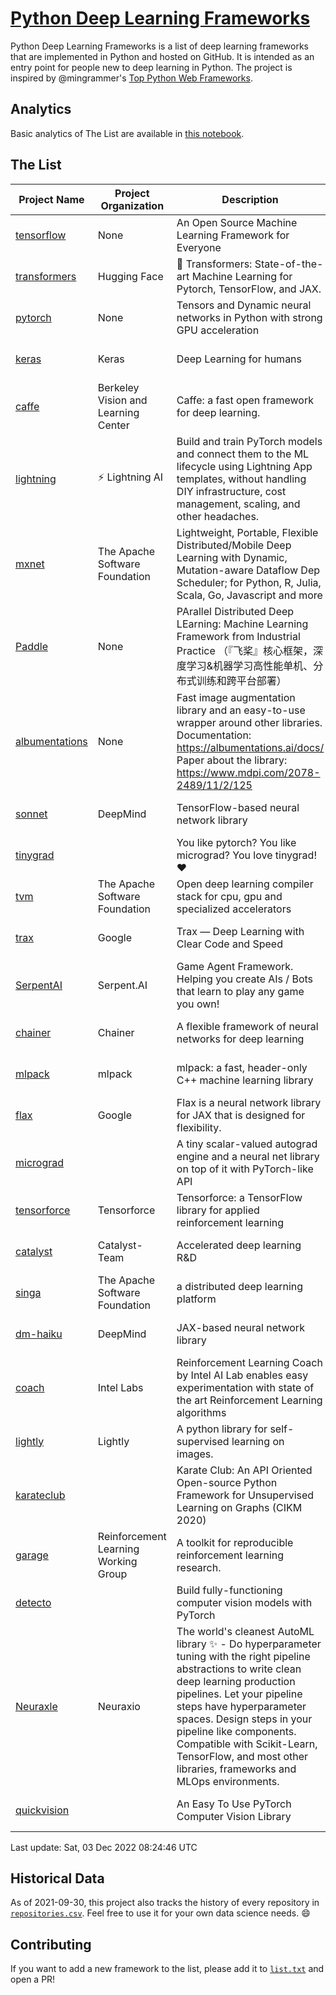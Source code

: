 # [Python Deep Learning Frameworks](https://www.github.com/shimst3r/python-deep-learning-frameworks)

Python Deep Learning Frameworks is a list of deep learning frameworks that are implemented in Python and hosted on GitHub. It is intended as an entry point for people new to deep learning in Python. The project is inspired by @mingrammer's [Top Python Web Frameworks](https://github.com/mingrammer/python-web-framework-stars).

## Analytics

Basic analytics of The List are available in [this notebook](./notebooks/development_over_time.ipynb).

## The List

| Project Name | Project Organization | Description | Stars | Forks | Open Issues | Last Commit |
| ------------ | -------------------- | ----------- | ----: | ----: | ----------: | ----------- |
| [tensorflow](https://tensorflow.org) | None | An Open Source Machine Learning Framework for Everyone | 169474 | 87518 | 2373 | 0 day(s) ago |
| [transformers](https://huggingface.co/transformers) | Hugging Face | 🤗 Transformers: State-of-the-art Machine Learning for Pytorch, TensorFlow, and JAX. | 75289 | 17107 | 582 | 0 day(s) ago |
| [pytorch](https://pytorch.org) | None | Tensors and Dynamic neural networks in Python with strong GPU acceleration | 60699 | 16908 | 10645 | 0 day(s) ago |
| [keras](http://keras.io/) | Keras | Deep Learning for humans | 56767 | 19220 | 348 | 0 day(s) ago |
| [caffe](http://caffe.berkeleyvision.org/) | Berkeley Vision and Learning Center | Caffe: a fast open framework for deep learning. | 33000 | 18978 | 1181 | 0 day(s) ago |
| [lightning](https://lightning.ai) | ⚡️ Lightning AI  | Build and train PyTorch models and connect them to the ML lifecycle using Lightning App templates, without handling DIY infrastructure, cost management, scaling, and other headaches. | 20822 | 2658 | 645 | 0 day(s) ago |
| [mxnet](https://mxnet.apache.org) | The Apache Software Foundation | Lightweight, Portable, Flexible Distributed/Mobile Deep Learning with Dynamic, Mutation-aware Dataflow Dep Scheduler; for Python, R, Julia, Scala, Go, Javascript and more | 20176 | 6876 | 1983 | 1 day(s) ago |
| [Paddle](http://www.paddlepaddle.org/) | None | PArallel Distributed Deep LEarning: Machine Learning Framework from Industrial Practice （『飞桨』核心框架，深度学习&机器学习高性能单机、分布式训练和跨平台部署） | 19258 | 4812 | 3048 | 0 day(s) ago |
| [albumentations](https://albumentations.ai) | None | Fast image augmentation library and an easy-to-use wrapper around other libraries. Documentation:  https://albumentations.ai/docs/ Paper about the library: https://www.mdpi.com/2078-2489/11/2/125 | 11257 | 1441 | 326 | 0 day(s) ago |
| [sonnet](https://sonnet.dev/) | DeepMind | TensorFlow-based neural network library | 9450 | 1341 | 33 | 0 day(s) ago |
| [tinygrad](https://github.com/geohot/tinygrad) |  | You like pytorch? You like micrograd? You love tinygrad! ❤️  | 9331 | 837 | 19 | 0 day(s) ago |
| [tvm](https://tvm.apache.org/) | The Apache Software Foundation | Open deep learning compiler stack for cpu, gpu and specialized accelerators | 8827 | 2812 | 618 | 0 day(s) ago |
| [trax](https://github.com/google/trax) | Google | Trax — Deep Learning with Clear Code and Speed | 7196 | 750 | 102 | 1 day(s) ago |
| [SerpentAI](http://serpent.ai) | Serpent.AI | Game Agent Framework. Helping you create AIs / Bots that learn to play any game you own! | 6375 | 755 | 2 | 1 day(s) ago |
| [chainer](https://chainer.org) | Chainer | A flexible framework of neural networks for deep learning | 5749 | 1392 | 12 | 2 day(s) ago |
| [mlpack](https://www.mlpack.org/) | mlpack | mlpack: a fast, header-only C++ machine learning library | 4158 | 1450 | 47 | 1 day(s) ago |
| [flax](https://flax.readthedocs.io) | Google | Flax is a neural network library for JAX that is designed for flexibility. | 3774 | 434 | 132 | 0 day(s) ago |
| [micrograd](https://github.com/karpathy/micrograd) |  | A tiny scalar-valued autograd engine and a neural net library on top of it with PyTorch-like API | 3344 | 298 | 13 | 0 day(s) ago |
| [tensorforce](https://github.com/tensorforce/tensorforce) | Tensorforce | Tensorforce: a TensorFlow library for applied reinforcement learning | 3193 | 537 | 32 | 3 day(s) ago |
| [catalyst](https://catalyst-team.com) | Catalyst-Team | Accelerated deep learning R&D | 3039 | 376 | 8 | 2 day(s) ago |
| [singa](https://github.com/apache/singa) | The Apache Software Foundation | a distributed deep learning platform | 2709 | 880 | 39 | 17 day(s) ago |
| [dm-haiku](https://dm-haiku.readthedocs.io) | DeepMind | JAX-based neural network library | 2264 | 187 | 94 | 3 day(s) ago |
| [coach](https://intellabs.github.io/coach/) | Intel Labs | Reinforcement Learning Coach by Intel AI Lab enables easy experimentation with state of the art Reinforcement Learning algorithms | 2219 | 444 | 90 | 1 day(s) ago |
| [lightly](https://github.com/lightly-ai/lightly) | Lightly | A python library for self-supervised learning on images. | 1939 | 157 | 74 | 1 day(s) ago |
| [karateclub](https://karateclub.readthedocs.io) |  | Karate Club: An API Oriented Open-source Python Framework for Unsupervised Learning on Graphs (CIKM 2020) | 1779 | 227 | 1 | 0 day(s) ago |
| [garage](https://github.com/rlworkgroup/garage) | Reinforcement Learning Working Group | A toolkit for reproducible reinforcement learning research. | 1560 | 275 | 229 | 2 day(s) ago |
| [detecto](https://detecto.readthedocs.io/) |  | Build fully-functioning computer vision models with PyTorch | 570 | 100 | 38 | 2 day(s) ago |
| [Neuraxle](https://www.neuraxle.org/) | Neuraxio | The world's cleanest AutoML library ✨ - Do hyperparameter tuning with the right pipeline abstractions to write clean deep learning production pipelines. Let your pipeline steps have hyperparameter spaces. Design steps in your pipeline like components. Compatible with Scikit-Learn, TensorFlow, and most other libraries, frameworks and MLOps environments. | 551 | 54 | 56 | 3 day(s) ago |
| [quickvision](https://github.com/oke-aditya/quickvision) |  | An Easy To Use PyTorch Computer Vision Library | 50 | 5 | 19 | 25 day(s) ago |

Last update: Sat, 03 Dec 2022 08:24:46 UTC

## Historical Data

As of 2021-09-30, this project also tracks the history of every repository in [`repositories.csv`](./repositories.csv). Feel free to use it for your own data science needs. :smile:

## Contributing

If you want to add a new framework to the list, please add it to [`list.txt`](./python-deep-learning-frameworks/list.txt) and open a PR!